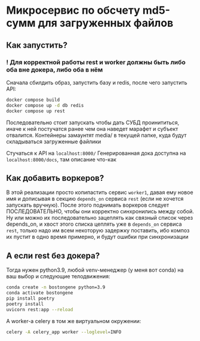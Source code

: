 # Микросервис по обсчету md5-сумм для загруженных файлов

## Как запустить?
### ! Для корректной работы rest и worker должны быть либо оба вне докера, либо оба в нём

Сначала сбилдить образ, запустить базу и redis, после чего запустить API:
```sh
docker compose build
docker compose up -d db redis
docker compose up rest
```

Последовательно стоит запускать чтобы дать СУБД проинититься, иначе к ней постучатся ранее чем она наведет марафет и субъект отвалится.
Контейнеры замаунтят media/ в текущей папке, куда будут складываться загруженные файлики

Стучаться к API на `localhost:8000/`
Генерированная дока доступна на `localhost:8000/docs`, там описание что-как

## Как добавить воркеров?

В этой реализации просто копипастить сервис `worker1`, давая ему новое имя и дописывая в секцию `depends_on` сервиса `rest` (если не хочется запускать вручную). После этого поднимать воркеров следует ПОСЛЕДОВАТЕЛЬНО, чтобы они корректно синхронились между собой. Ну или можно их последовательно зацеплять как связный список через depends_on, и хвост этого списка цеплять уже в `depends_on` сервиса `rest`, только надо им всем некоторую задержку поставить, ибо композ их пустит в одно время примерно, и будут ошибки при синхронизации

## А если rest без докера?

Тогда нужен python3.9, любой venv-менеджер (у меня вот conda) на ваш выбор и следующие телодвижения:
```sh
conda create -n bostongene python=3.9
conda activate bostongene
pip install poetry
poetry install
uvicorn rest:app --reload
```

А worker-а celery в том же виртуальном окружении:
```sh
celery -A celery_app worker --loglevel=INFO
```

